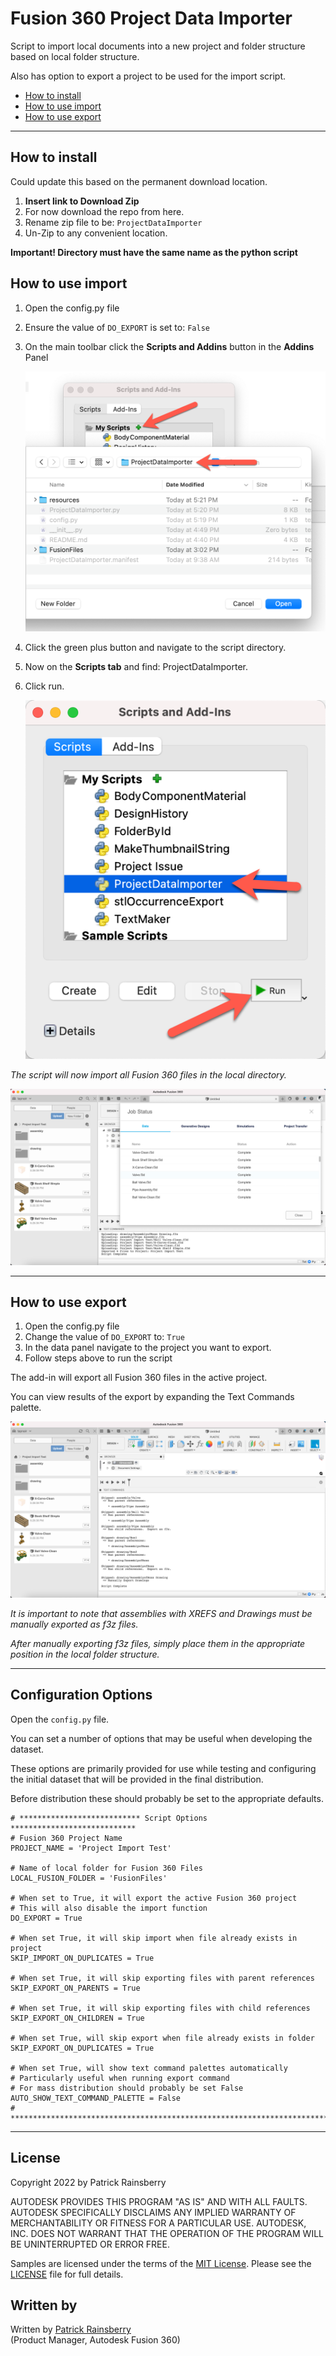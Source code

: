 # Fusion 360 Project Data Importer
Script to import local documents into a new project and folder structure based on local folder structure.

Also has option to export a project to be used for the import script.

 * [How to install](#How-to-install)
 * [How to use import](#How-to-use-import)
 * [How to use export](#How-to-use-export)

----

## How to install<a name="How-to-install"></a>

Could update this based on the permanent download location.

1. **Insert link to Download Zip**
2. For now download the repo from here.
3. Rename zip file to be: `ProjectDataImporter`
4. Un-Zip to any convenient location.

__Important! Directory must have the same name as the python script__

## How to use import<a name="How-to-use-import"></a>

1. Open the config.py file
2. Ensure the value of `DO_EXPORT` is set to: `False`
3. On the main toolbar click the **Scripts and Addins** button in the **Addins** Panel

    ![](resources/scripts-addins-add.png)

4. Click the green plus button and navigate to the script directory.
5. Now on the **Scripts tab** and find: ProjectDataImporter.  
6. Click run.  
 
    ![](resources/scripts-addins.png)

_The script will now import all Fusion 360 files in the local directory._

   ![](resources/import_results.png)

----

## How to use export<a name="How-to-use-export"></a>

1. Open the config.py file
2. Change the value of `DO_EXPORT` to: `True`
3. In the data panel navigate to the project you want to export.
4. Follow steps above to run the script 

The add-in will export all Fusion 360 files in the active project.

You can view results of the export by expanding the Text Commands palette.

   ![](resources/export_results.png)

_It is important to note that assemblies with XREFS and Drawings_ 
_must be manually exported as f3z files._

_After manually exporting f3z files, simply place them in the_
_appropriate position in the local folder structure._

----

## Configuration Options<a name="Configuration-Options"></a>

Open the `config.py` file.  

You can set a number of options that may be useful when developing the dataset.

These options are primarily provided for use while testing and configuring 
the initial dataset that will be provided in the final distribution.

Before distribution these should probably be set to the appropriate defaults.

```
# *************************** Script Options ****************************
# Fusion 360 Project Name
PROJECT_NAME = 'Project Import Test'

# Name of local folder for Fusion 360 Files
LOCAL_FUSION_FOLDER = 'FusionFiles'

# When set to True, it will export the active Fusion 360 project
# This will also disable the import function
DO_EXPORT = True

# When set True, it will skip import when file already exists in project
SKIP_IMPORT_ON_DUPLICATES = True

# When set True, it will skip exporting files with parent references
SKIP_EXPORT_ON_PARENTS = True

# When set True, it will skip exporting files with child references
SKIP_EXPORT_ON_CHILDREN = True

# When set True, will skip export when file already exists in folder
SKIP_EXPORT_ON_DUPLICATES = True

# When set True, will show text command palettes automatically
# Particularly useful when running export command
# For mass distribution should probably be set False
AUTO_SHOW_TEXT_COMMAND_PALETTE = False
# ***********************************************************************
```

----

## License
Copyright 2022 by Patrick Rainsberry

AUTODESK PROVIDES THIS PROGRAM "AS IS" AND WITH ALL FAULTS. AUTODESK SPECIFICALLY
DISCLAIMS ANY IMPLIED WARRANTY OF MERCHANTABILITY OR FITNESS FOR A PARTICULAR USE.
AUTODESK, INC. DOES NOT WARRANT THAT THE OPERATION OF THE PROGRAM WILL BE
UNINTERRUPTED OR ERROR FREE.

Samples are licensed under the terms of the [MIT License](http://opensource.org/licenses/MIT). Please see the [LICENSE](LICENSE) file for full details.

## Written by

Written by [Patrick Rainsberry](https://twitter.com/prrainsberry) <br /> (Product Manager, Autodesk Fusion 360)


